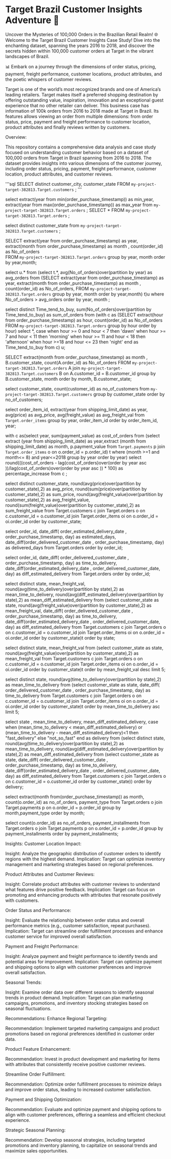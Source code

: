 # Target Brazil Customer Insights Adventure 🚀

Uncover the Mysteries of 100,000 Orders in the Brazilian Retail Realm!
🌐 Welcome to the Target Brazil Customer Insights Case Study! Dive into the enchanting dataset, spanning the years 2016 to 2018, and discover the secrets hidden within 100,000 customer orders at Target in the vibrant landscapes of Brazil.

📊 Embark on a journey through the dimensions of order status, pricing, payment, freight performance, customer locations, product attributes, and the poetic whispers of customer reviews.

Target is one of the world’s most recognized brands and one of America’s leading 
retailers. Target makes itself a preferred shopping destination by offering 
outstanding value, inspiration, innovation and an exceptional guest experience 
that no other retailer can deliver.
This business case has information of 100k orders from 2016 to 2018 made at 
Target in Brazil. Its features allows viewing an order from multiple dimensions: 
from order status, price, payment and freight performance to customer location, 
product attributes and finally reviews written by customers.

Overview:

This repository contains a comprehensive data analysis and case study focused on understanding customer behavior based on a dataset of 100,000 orders from Target in Brazil spanning from 2016 to 2018. The dataset provides insights into various dimensions of the customer journey, including order status, pricing, payment, freight performance, customer location, product attributes, and customer reviews.

'''sql SELECT distinct customer_city, customer_state FROM `my-project-target-382813.Target.customers` ; '''

select extract(year from min(order_purchase_timestamp)) as min_year, 
extract(year from max(order_purchase_timestamp)) as max_year 
from `my-project-target-382813.Target.orders` ; 
SELECT * FROM `my-project-target-382813.Target.orders` ;

select distinct customer_state from `my-project-target-382813.Target.customers` ; 

SELECT  extract(year from order_purchase_timestamp) as year,
extract(month from order_purchase_timestamp) as month , count(order_id) as No_of_orders  
FROM `my-project-target-382813.Target.orders` group by year, month order by  year,month;

select u.* from 
(select  t.*, avg(No_of_orders)over(partition by year) as avg_orders from 
 (SELECT  extract(year from order_purchase_timestamp) as year,
extract(month from order_purchase_timestamp) as month , 
count(order_id) as No_of_orders,
  FROM `my-project-target-382813.Target.orders` group by year, 
  month order by  year,month) t)u
  where No_of_orders > avg_orders order by year, month ;


select distinct Time_tend_to_buy,
sum(No_of_orders)over(partition by Time_tend_to_buy) as sum_of_orders
 from (with c as 
 (SELECT  extract(hour from order_purchase_timestamp) as hour,
count(order_id) as No_of_orders  
FROM `my-project-target-382813.Target.orders` 
group by hour order by  hour)
select *, case when hour >= 0 and hour < 7 then 'dawn'
                          when hour >= 7 and hour < 11 then 'morning'
                          when hour >= 11 and hour < 18 then 'afternoon'
                          when hour >=18 and hour <= 23 then 'night'
                          end as Time_tend_to_buy
from c) u;

SELECT  extract(month from order_purchase_timestamp) as month , 
B.customer_state, count(A.order_id) as No_of_orders 
FROM `my-project-target-382813.Target.orders` A
join `my-project-target-382813.Target.customers` B on A.customer_id = B.customer_id
group by B.customer_state, month order by  month, B.customer_state;

select customer_state, count(customer_id) as no_of_customers 
from `my-project-target-382813.Target.customers` 
group by customer_state order by no_of_customers;

select order_item_id, extract(year from shipping_limit_date) as year,  
avg(price) as avg_price, avg(freight_value) as avg_freight_val from `Target.order_items` 
group by year, order_item_id order by order_item_id, year;

with c as(select year, sum(payment_value) as cost_of_orders 
from (select extract (year from shipping_limit_date) as year,extract (month from shipping_limit_date) as month,
p.payment_value from `Target.payments` p join `Target.order_items` o on o.order_id = p.order_id) t 
where (month >=1 and month<= 8) and year<=2018 group by year order by year)
select round(((cost_of_orders - lag(cost_of_orders)over(order by year asc ))/lag(cost_of_orders)over(order by year asc )) * 100) 
as percentage_increase from c  ;

select distinct customer_state, round(avg(price)over(partition by customer_state),2) as avg_price, 
round(sum(price)over(partition by customer_state),2) as sum_price, 
round(avg(freight_value)over(partition by customer_state),2) as avg_freight_value,
round(sum(freight_value)over(partition by customer_state),2) as sum_freight_value
from Target.customers c join Target.orders o on c.customer_id = o.customer_id join 
Target.order_items oi on o.order_id = oi.order_id order by customer_state;
 
select order_id, date_diff( order_estimated_delivery_date , order_purchase_timestamp, day) 
as estimated_days, date_diff(order_delivered_customer_date , order_purchase_timestamp, day)
as delivered_days  from Target.orders order by order_id;

select order_id, date_diff( order_delivered_customer_date , order_purchase_timestamp, day) as time_to_delivery, date_diff(order_estimated_delivery_date , order_delivered_customer_date, day) as diff_estimated_delivery  from Target.orders order by order_id;

select distinct state, mean_freight_val, round(avg(time_to_delivery)over(partition by state),2) as mean_time_to_delivery, round(avg(diff_estimated_delivery)over(partition by state),2) as mean_diff_estimated_delivery from
 (select customer_state as state, round(avg(freight_value)over(partition by customer_state),2) as mean_freight_val, 
date_diff( order_delivered_customer_date , order_purchase_timestamp, day) as time_to_delivery, date_diff(order_estimated_delivery_date , order_delivered_customer_date, day) as diff_estimated_delivery
  from Target.customers c join Target.orders o on c.customer_id = o.customer_id join Target.order_items oi on o.order_id = oi.order_id order by customer_state)t order by state;
  
select distinct state, mean_freight_val from
 (select customer_state as state, round(avg(freight_value)over(partition by customer_state),2) as mean_freight_val
  from Target.customers c join Target.orders o on c.customer_id = o.customer_id join Target.order_items oi on o.order_id = oi.order_id order by customer_state)t order by mean_freight_val desc limit 5;

select distinct state, round(avg(time_to_delivery)over(partition by state),2) as mean_time_to_delivery from
 (select customer_state as state, date_diff( order_delivered_customer_date , order_purchase_timestamp, day) as time_to_delivery
  from Target.customers c join Target.orders o on c.customer_id = o.customer_id join Target.order_items oi on o.order_id = oi.order_id order by customer_state)t order by mean_time_to_delivery asc limit 5;

 select state , mean_time_to_delivery, mean_diff_estimated_delivery, case when (mean_time_to_delivery < mean_diff_estimated_delivery) or (mean_time_to_delivery - mean_diff_estimated_delivery)<1 then "fast_delivery" else "not_so_fast" end as delivery
  from (select distinct state, round(avg(time_to_delivery)over(partition by state),2) as mean_time_to_delivery, round(avg(diff_estimated_delivery)over(partition by state),2) as mean_diff_estimated_delivery from
 (select customer_state as state, 
date_diff( order_delivered_customer_date , order_purchase_timestamp, day) as time_to_delivery, date_diff(order_estimated_delivery_date , order_delivered_customer_date, day) as diff_estimated_delivery
  from Target.customers c join Target.orders o on c.customer_id = o.customer_id  order by customer_state)) order by delivery;

  select  extract(month from(order_purchase_timestamp)) as month, count(o.order_id) as no_of_orders, payment_type from Target.orders o join Target.payments p on o.order_id = p.order_id group by month,payment_type order by month;

  select  count(o.order_id) as no_of_orders, payment_installments from Target.orders o join Target.payments p on o.order_id = p.order_id group by payment_installments order by payment_installments;

  Insights:
Customer Location Impact:

Insight: Analyze the geographic distribution of customer orders to identify regions with the highest demand.
Implication: Target can optimize inventory management and marketing strategies based on regional preferences.

Product Attributes and Customer Reviews:

Insight: Correlate product attributes with customer reviews to understand what features drive positive feedback.
Implication: Target can focus on promoting and enhancing products with attributes that resonate positively with customers.

Order Status and Performance:

Insight: Evaluate the relationship between order status and overall performance metrics (e.g., customer satisfaction, repeat purchases).
Implication: Target can streamline order fulfillment processes and enhance customer service for improved overall satisfaction.

Payment and Freight Performance:

Insight: Analyze payment and freight performance to identify trends and potential areas for improvement.
Implication: Target can optimize payment and shipping options to align with customer preferences and improve overall satisfaction.

Seasonal Trends:

Insight: Examine order data over different seasons to identify seasonal trends in product demand.
Implication: Target can plan marketing campaigns, promotions, and inventory stocking strategies based on seasonal fluctuations.

Recommendations:
Enhance Regional Targeting:

Recommendation: Implement targeted marketing campaigns and product promotions based on regional preferences identified in customer order data.

Product Feature Enhancement:

Recommendation: Invest in product development and marketing for items with attributes that consistently receive positive customer reviews.

Streamline Order Fulfillment:

Recommendation: Optimize order fulfillment processes to minimize delays and improve order status, leading to increased customer satisfaction.

Payment and Shipping Optimization:

Recommendation: Evaluate and optimize payment and shipping options to align with customer preferences, offering a seamless and efficient checkout experience.

Strategic Seasonal Planning:

Recommendation: Develop seasonal strategies, including targeted promotions and inventory planning, to capitalize on seasonal trends and maximize sales opportunities.
